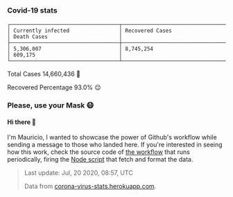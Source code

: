 
### Covid-19 stats

```
┌───────────────────────────────────┬───────────────────────────────────┬───────────────────────────────────┐
│ Currently infected                │ Recovered Cases                   │ Death Cases                       │
├───────────────────────────────────┼───────────────────────────────────┼───────────────────────────────────┤
│ 5,306,007                         │ 8,745,254                         │ 609,175                           │
└───────────────────────────────────┴───────────────────────────────────┴───────────────────────────────────┘
```

Total Cases 14,660,436 🦠

Recovered Percentage 93.0% 😌

### Please, use your Mask 😷

#### Hi there 👋
I'm Mauricio, I wanted to showcase the power of Github's workflow while sending a message to those who landed here.
If you're interested in seeing how this work, check the source code of [the workflow](https://github.com/mdottavio/mdottavio/blob/master/.github/workflows/updateReadme.yml) that runs periodically, firing
the [Node script](https://github.com/mdottavio/mdottavio/tree/covidstats) that fetch and format the data.

> Last update: Jul, 20 2020, 08:57, UTC
>
> Data from [corona-virus-stats.herokuapp.com](https://corona-virus-stats.herokuapp.com/api/v1/cases/general-stats).
